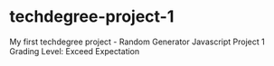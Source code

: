 # techdegree-project-1
 My first techdegree project - Random Generator
 Javascript Project 1
 Grading Level: Exceed Expectation

